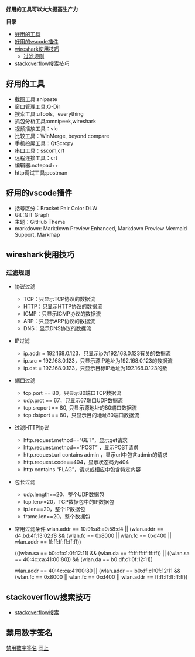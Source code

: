 **好用的工具可以大大提高生产力**

**目录**
<!-- @import "[TOC]" {cmd="toc" depthFrom=1 depthTo=6 orderedList=false} -->

<!-- code_chunk_output -->

- [好用的工具](#好用的工具)
- [好用的vscode插件](#好用的vscode插件)
- [wireshark使用技巧](#wireshark使用技巧)
  - [过滤规则](#过滤规则)
- [stackoverflow搜索技巧](#stackoverflow搜索技巧)

<!-- /code_chunk_output -->

## 好用的工具 
- 截图工具:snipaste
- 窗口管理工具:Q-Dir
- 搜索工具:uTools，everything
- 抓包分析工具:omnipeek,wireshark
- 视频播放工具：vlc
- 比较工具：WinMerge, beyond compare
- 手机投屏工具：QtScrcpy
- 串口工具：sscom,crt
- 远程连接工具：crt
- 编辑器:notepad++
- http调试工具:postman

## 好用的vscode插件
- 括号区分：Bracket Pair Color DLW
- Git :GIT Graph
- 主题：GitHub Theme
- markdown: Markdown Preview Enhanced, Markdown Preview Mermaid Support, Markmap

## wireshark使用技巧
### 过滤规则
- 协议过滤
    - TCP：只显示TCP协议的数据流
    - HTTP：只显示HTTP协议的数据流
    - ICMP：只显示ICMP协议的数据流
    - ARP：只显示ARP协议的数据流
    - DNS：显示DNS协议的数据流

- IP过滤
    - ip.addr = 192.168.0.123，只显示ip为192.168.0.123有关的数据流
    - ip.src = 192.168.0.123，只显示源IP地址为192.168.0.123的数据流
    - ip.dst = 192.168.0.123，只显示目标IP地址为192.168.0.123的数

- 端口过滤
    - tcp.port == 80，只显示80端口TCP数据流
    - udp.prot == 67，只显示67端口UDP数据流
    - tcp.srcport == 80, 只显示源地址的80端口数据流
    - tcp.dstport == 80，只显示目的地址80端口数据流

- 过滤HTTP协议
    - http.request.method==“GET”，显示get请求
    - http.request.method==“POST” ，显示POST请求
    - http.request.url contains admin ，显示url中包含admin的请求
    - http.request.code==404，显示状态码为404
    - http contains “FLAG”，请求或相应中包含特定内容

- 包长过滤
    - udp.length==20，整个UDP数据包
    - tcp.len>=20，TCP数据包中的IP数据包
    - ip.len==20，整个IP数据包
    - frame.len==20，整个数据包

- 常用过滤条件
    wlan.addr == 10:91:a8:a9:58:d4 || (wlan.addr == d4:bd:4f:13:02:f8 && (wlan.fc == 0x8000 || wlan.fc == 0xd400 || wlan.addr == ff:ff:ff:ff:ff:ff)) 

    (((wlan.sa == b0:df:c1:0f:12:11) && (wlan.da == ff:ff:ff:ff:ff:ff)) || ((wlan.sa == 40:4c:ca:41:00:80)) && (wlan.da == b0:df:c1:0f:12:11))

    wlan.addr == 40:4c:ca:41:00:80 || (wlan.addr == b0:df:c1:0f:12:11 && (wlan.fc == 0x8000 || wlan.fc == 0xd400 || wlan.addr == ff:ff:ff:ff:ff:ff)) 
## stackoverflow搜索技巧
- [stackoverflow搜索](https://blog.csdn.net/weixin_44671418/article/details/107515048)

## 禁用数字签名
[禁用数字签名](https://www.xitongzhijia.net/xtjc/20210831/223863.html)
[同上](https://jingyan.baidu.com/article/624e74594dbc8d34e8ba5aa6.html)


